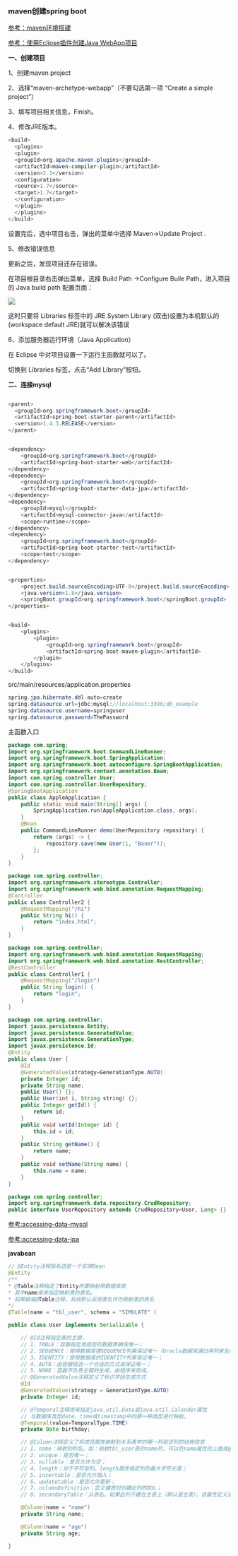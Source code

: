 


### maven创建spring boot

[参考：maven环境搭建](http://www.cnblogs.com/wenziii/p/6075929.html)

[参考：使用Eclipse插件创建Java WebApp项目](http://www.cnblogs.com/wenziii/p/6075929.html)

**一、创建项目**

1、创建maven project

2、选择“maven-archetype-webapp”（不要勾选第一项 “Create a simple project”）

3、填写项目相关信息，Finish。

4、修改JRE版本。

```java
<build>
  <plugins>
  <plugin>
  <groupId>org.apache.maven.plugins</groupId>
  <artifactId>maven-compiler-plugin</artifactId>
  <version>2.1</version>
  <configuration>
  <source>1.7</source>
  <target>1.7</target>
  </configuration>
  </plugin>
  </plugins>
</build>
```

设置完后，选中项目右击，弹出的菜单中选择 Maven->Update Project .

5、修改错误信息

更新之后，发现项目还存在错误。

在项目根目录右击弹出菜单，选择 Build Path ->Configure Buile Path，进入项目的 Java build path 配置页面：

![](img/1.png)

这时只要将 Libraries 标签中的 JRE System Library (双击)设置为本机默认的(workspace default JRE)就可以解决该错误

6、添加服务器运行环境（Java Application）

在 Eclipse 中对项目设置一下运行主函数就可以了。

切换到 Libraries 标签，点击“Add Library”按钮。

**二、连接mysql**

```java

<parent>
  <groupId>org.springframework.boot</groupId>
  <artifactId>spring-boot-starter-parent</artifactId>
  <version>1.4.3.RELEASE</version>
</parent>


<dependency>
    <groupId>org.springframework.boot</groupId>
    <artifactId>spring-boot-starter-web</artifactId>
</dependency>
<dependency>
    <groupId>org.springframework.boot</groupId>
    <artifactId>spring-boot-starter-data-jpa</artifactId>
</dependency>
<dependency>
    <groupId>mysql</groupId>
    <artifactId>mysql-connector-java</artifactId>
    <scope>runtime</scope>
</dependency>
<dependency>
    <groupId>org.springframework.boot</groupId>
    <artifactId>spring-boot-starter-test</artifactId>
    <scope>test</scope>
</dependency>


<properties>
	<project.build.sourceEncoding>UTF-8</project.build.sourceEncoding>
	<java.version>1.8</java.version>
	<springBoot.groupId>org.springframework.boot</springBoot.groupId>
</properties>


<build>
    <plugins>
        <plugin>
            <groupId>org.springframework.boot</groupId>
            <artifactId>spring-boot-maven-plugin</artifactId>
        </plugin>
    </plugins>
</build>

```

src/main/resources/application.properties

```java
spring.jpa.hibernate.ddl-auto=create
spring.datasource.url=jdbc:mysql://localhost:3306/db_example
spring.datasource.username=springuser
spring.datasource.password=ThePassword
```

主函数入口

```java
package com.spring;
import org.springframework.boot.CommandLineRunner;
import org.springframework.boot.SpringApplication;
import org.springframework.boot.autoconfigure.SpringBootApplication;
import org.springframework.context.annotation.Bean;
import com.spring.controller.User;
import com.spring.controller.UserRepository;
@SpringBootApplication
public class AppleApplication {
    public static void main(String[] args) {
        SpringApplication.run(AppleApplication.class, args);
    }
    @Bean
	public CommandLineRunner demo(UserRepository repository) {
		return (args) -> {
			repository.save(new User(1, "Bauer"));
		};
	} 
}

package com.spring.controller;
import org.springframework.stereotype.Controller;
import org.springframework.web.bind.annotation.RequestMapping;
@Controller
public class Controller2 {
	@RequestMapping("/hi")
	public String hi() {
		return "index.html";
	}
}

package com.spring.controller;
import org.springframework.web.bind.annotation.RequestMapping;
import org.springframework.web.bind.annotation.RestController;
@RestController
public class Controller1 {
	@RequestMapping("/login")
	public String login() {
		return "login";
	}
}

package com.spring.controller;
import javax.persistence.Entity;
import javax.persistence.GeneratedValue;
import javax.persistence.GenerationType;
import javax.persistence.Id;
@Entity 
public class User {
    @Id
    @GeneratedValue(strategy=GenerationType.AUTO)
    private Integer id;
    private String name;
    public User() {};
    public User(int i, String string) {};
	public Integer getId() {
		return id;
	}
	public void setId(Integer id) {
		this.id = id;
	}
	public String getName() {
		return name;
	}
	public void setName(String name) {
		this.name = name;
	}
}

package com.spring.controller;
import org.springframework.data.repository.CrudRepository;
public interface UserRepository extends CrudRepository<User, Long> {}

```

[参考:accessing-data-mysql](https://spring.io/guides/gs/accessing-data-mysql/)

[参考:accessing-data-jpa](http://spring.io/guides/gs/accessing-data-jpa/)

**javabean**

```java
// @Entity注释指名这是一个实体Bean
@Entity
/**
* @Table注释指定了Entity所要映射带数据库表
* 其中name用来指定映射表的表名。
* 如果缺省@Table注释，系统默认采用类名作为映射表的表名
*/
@Table(name = "tbl_user", schema = "SIMULATE" )

public class User implements Serializable {

    // @Id注释指定表的主键，
    // 1、TABLE：容器指定用底层的数据表确保唯一；
    // 2、SEQUENCE：使用数据库德SEQUENCE列莱保证唯一（Oracle数据库通过序列来生成唯一ID）；
    // 3、IDENTITY：使用数据库的IDENTITY列莱保证唯一；
    // 4、AUTO：由容器挑选一个合适的方式来保证唯一；
    // 5、NONE：容器不负责主键的生成，由程序来完成。
    // @GeneratedValue注释定义了标识字段生成方式
    @Id
    @GeneratedValue(strategy = GenerationType.AUTO)
    private Integer id;

    // @Temporal注释用来指定java.util.Date或java.util.Calender属性
    // 与数据库类型date、time或timestamp中的那一种类型进行映射。
    @Temporal(value=TemporalType.TIME)
    private Date birthday;

    // @Column注释定义了将成员属性映射到关系表中的哪一列和该列的结构信息
    // 1、name：映射的列名。如：映射tbl_user表的name列，可以在name属性的上面或getName方法上面加入；
    // 2、unique：是否唯一；
    // 3、nullable：是否允许为空；
    // 4、length：对于字符型列，length属性指定列的最大字符长度；
    // 5、insertable：是否允许插入；
    // 6、updatetable：是否允许更新；
    // 7、columnDefinition：定义建表时创建此列的DDL；
    // 8、secondaryTable：从表名。如果此列不建在主表上（默认是主表），该属性定义该列所在从表的名字。

    @Column(name = "name")
    private String name;

    @Column(name = "age")
    private String age;

}
```


